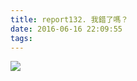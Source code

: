 ```yaml
---
title: report132. 我錯了嗎？
date: 2016-06-16 22:09:55
tags:
---
```

![](https://i.loli.net/2017/12/25/5a410d5927ae1.jpg)
